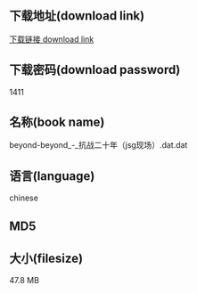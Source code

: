 ## 下载地址(download link)
[下载链接 download link](https://voluble-croquembouche-d321dc.netlify.app/?s=beyond-beyond_-_%E6%8A%97%E6%88%98%E4%BA%8C%E5%8D%81%E5%B9%B4%EF%BC%88jsg%E7%8E%B0%E5%9C%BA%EF%BC%89.dat)

## 下载密码(download password)
1411

## 名称(book name)
beyond-beyond_-_抗战二十年（jsg现场）.dat.dat

## 语言(language)
chinese

## MD5


## 大小(filesize)
47.8 MB
